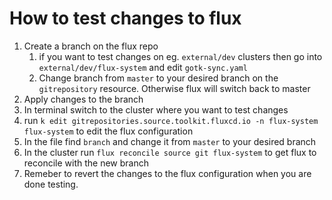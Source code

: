 # How to test changes to flux

1. Create a branch on the flux repo
   1. if you want to test changes on eg. `external/dev` clusters then go into `external/dev/flux-system` and edit `gotk-sync.yaml`
   2. Change branch from `master` to your desired branch on the `gitrepository` resource. Otherwise flux will switch back to master
2. Apply changes to the branch
3. In terminal switch to the cluster where you want to test changes
4. run `k edit gitrepositories.source.toolkit.fluxcd.io -n flux-system flux-system` to edit the flux configuration
5. In the file find `branch` and change it from `master` to your desired branch
6. In the cluster run `flux reconcile source git flux-system` to get flux to reconcile with the new branch
7. Remeber to revert the changes to the flux configuration when you are done testing.